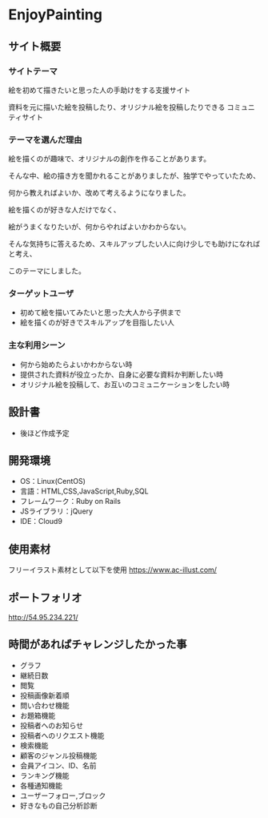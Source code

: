 
# EnjoyPainting


## サイト概要


### サイトテーマ
  絵を初めて描きたいと思った人の手助けをする支援サイト
  
  資料を元に描いた絵を投稿したり、オリジナル絵を投稿したりできる
  コミュニティサイト
  
### テーマを選んだ理由
  
  絵を描くのが趣味で、オリジナルの創作を作ることがあります。
  
  そんな中、絵の描き方を聞かれることがありましたが、独学でやっていたため、
  
  何から教えればよいか、改めて考えるようになりました。
  
  絵を描くのが好きな人だけでなく、
  
  絵がうまくなりたいが、何からやればよいかわからない。
  
  そんな気持ちに答えるため、スキルアップしたい人に向け少しでも助けになればと考え、
  
  このテーマにしました。
  
### ターゲットユーザ
* 初めて絵を描いてみたいと思った大人から子供まで
* 絵を描くのが好きでスキルアップを目指したい人

### 主な利用シーン
* 何から始めたらよいかわからない時
* 提供された資料が役立ったか、自身に必要な資料か判断したい時
* オリジナル絵を投稿して、お互いのコミュニケーションをしたい時

## 設計書
* 後ほど作成予定

## 開発環境
- OS：Linux(CentOS)
- 言語：HTML,CSS,JavaScript,Ruby,SQL
- フレームワーク：Ruby on Rails
- JSライブラリ：jQuery
- IDE：Cloud9
​
## 使用素材
  フリーイラスト素材として以下を使用
https://www.ac-illust.com/


## ポートフォリオ
   http://54.95.234.221/


## 時間があればチャレンジしたかった事
* グラフ
* 継続日数
* 閲覧
* 投稿画像新着順
* 問い合わせ機能
* お題箱機能
* 投稿者へのお知らせ
* 投稿者へのリクエスト機能
* 検索機能
* 顧客のジャンル投稿機能
* 会員アイコン、ID、名前
* ランキング機能
* 各種通知機能
* ユーザーフォロー,ブロック
* 好きなもの自己分析診断